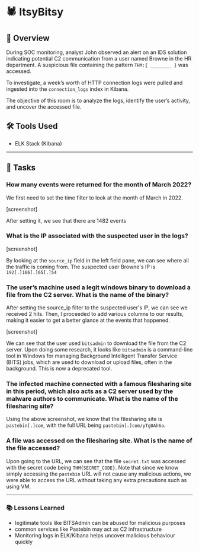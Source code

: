 # 🕷️ ItsyBitsy

## 📖 Overview

During SOC monitoring, analyst John observed an alert on an IDS solution indicating potential C2 communication from a user named Browne in the HR department. A suspicious file containing the pattern `THM:{ ________ }` was accessed.

To investigate, a week’s worth of HTTP connection logs were pulled and ingested into the `connection_logs` index in Kibana.

The objective of this room is to analyze the logs, identify the user’s activity, and uncover the accessed file.

## 🛠️ Tools Used

- ELK Stack (Kibana)

---

## 📝 Tasks

### How many events were returned for the month of March 2022?

We first need to set the time filter to look at the month of March in 2022. 

[screenshot]

After setting it, we see that there are 1482 events

### What is the IP associated with the suspected user in the logs?

[screenshot]

By looking at the `source_ip` field in the left field pane, we can see where all the traffic is coming from. The suspected user Browne's IP is `192[.]166[.]65[.]54`

### The user’s machine used a legit windows binary to download a file from the C2 server. What is the name of the binary?

After setting the source_ip filter to the suspected user's IP, we can see we received 2 hits. Then, I proceeded to add various columns to our results, making it easier to get a better glance at the events that happened.

[screenshot]

We can see that the user used `bitsadmin` to download the file from the C2 server. Upon doing some research, it looks like `bitsadmin` is a command-line tool in Windows for managing Background Intelligent Transfer Service (BITS) jobs, which are used to download or upload files, often in the background. This is now a deprecated tool.  

### The infected machine connected with a famous filesharing site in this period, which also acts as a C2 server used by the malware authors to communicate. What is the name of the filesharing site?

Using the above screenshot, we know that the filesharing site is `pastebin[.]com`, with the full URL being `pastebin[.]com/yTg0Ah6a`.

### A file was accessed on the filesharing site. What is the name of the file accessed?

Upon going to the URL, we can see that the file `secret.txt` was accessed with the secret code being `THM{SECRET_CODE}`. Note that since we know simply accessing the `pastebin` URL will not cause any malicious actions, we were able to access the URL without taking any extra precautions such as using VM.

---

### 📚 Lessons Learned

- legitimate tools like BITSAdmin can be abused for malicious purposes
- common services like Pastebin may act as C2 infrastructure
- Monitoring logs in ELK/Kibana helps uncover malicious behaviour quickly
